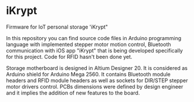 # iKrypt
Firmware for IoT personal storage 'iKrypt"

In this repository you can find source code files in Arduino programming language with implemented
stepper motor motion control, Bluetooth communication with iOS app "iKrypt" that is being developed specifically for this project.
Code for RFID hasn't been done yet.

Storage motherboard is designed in Altium Designer 20. It is considered as Arduino shield for Arduino Mega 2560.
It contains Bluetooth module headers and RFID module headers as well as sockets for DIR/STEP stepper motor drivers control. 
PCBs dimensions were defined by design engineer and it implies the addition of new features to the board.

